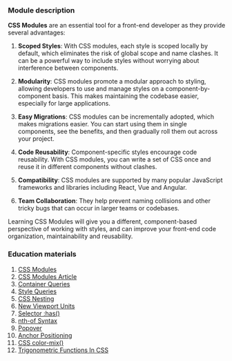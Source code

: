 ### Module description
**CSS Modules** are an essential tool for a front-end developer as they provide several advantages:

1. **Scoped Styles**: With CSS modules, each style is scoped locally by default, which eliminates the risk of global scope and
name clashes. It can be a powerful way to include styles without worrying about interference between components.

2. **Modularity**: CSS modules promote a modular approach to styling, allowing developers to use and manage styles on a 
component-by-component basis. This makes maintaining the codebase easier, especially for large applications.

3. **Easy Migrations**: CSS modules can be incrementally adopted, which makes migrations easier. You can start using them 
in single components, see the benefits, and then gradually roll them out across your project.

4. **Code Reusability**: Component-specific styles encourage code reusability. With CSS modules, you can write a set of 
CSS once and reuse it in different components without clashes.

5. **Compatibility**: CSS modules are supported by many popular JavaScript frameworks and libraries including React, 
Vue and Angular.

6. **Team Collaboration**: They help prevent naming collisions and other tricky bugs that can occur in larger teams or 
codebases.

Learning CSS Modules will give you a different, component-based perspective of working with styles, and can improve 
your front-end code organization, maintainability and reusability.

### Education materials
1. [CSS Modules](https://github.com/css-modules/css-modules) 
2. [CSS Modules Article](https://glenmaddern.com/articles/css-modules)
3. [Container Queries](https://drafts.csswg.org/css-contain-3/#container-queries)
4. [Style Queries](https://developer.chrome.com/blog/style-queries)
5. [CSS Nesting](https://www.w3.org/TR/css-nesting-1/#nest-selector)
6. [New Viewport Units](https://ishadeed.com/article/new-viewport-units)
7. [Selector :has()](https://developer.mozilla.org/en-US/docs/Web/CSS/:has)
8. [nth-of Syntax](https://developer.chrome.com/articles/css-nth-child-of-s)
9. [Popover](https://developer.mozilla.org/en-US/docs/Web/HTML/Global_attributes/popover)
10. [Anchor Positioning](https://drafts.csswg.org/css-anchor-position-1)
11. [CSS color-mix()](https://developer.chrome.com/blog/css-color-mix)
12. [Trigonometric Functions In CSS](https://drafts.csswg.org/css-values/?c=N%3BO%3DD#trig-funcs)
